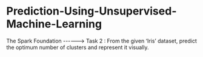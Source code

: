 # Prediction-Using-Unsupervised-Machine-Learning
The Spark Foundation ------> Task 2 : From the given ‘Iris’ dataset, predict the optimum number of clusters and represent it visually. 
